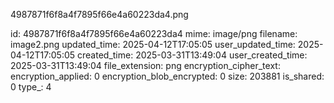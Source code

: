 4987871f6f8a4f7895f66e4a60223da4.png

id: 4987871f6f8a4f7895f66e4a60223da4
mime: image/png
filename: image2.png
updated_time: 2025-04-12T17:05:05
user_updated_time: 2025-04-12T17:05:05
created_time: 2025-03-31T13:49:04
user_created_time: 2025-03-31T13:49:04
file_extension: png
encryption_cipher_text: 
encryption_applied: 0
encryption_blob_encrypted: 0
size: 203881
is_shared: 0
type_: 4